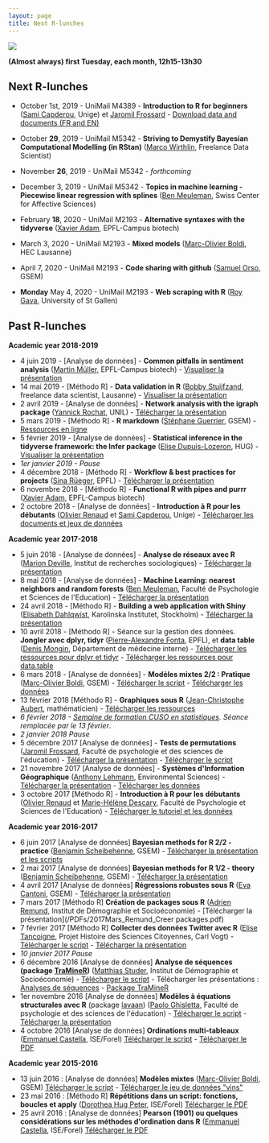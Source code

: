 ```yaml
---
layout: page
title: Next R-lunches
---
```

![](http://www.phdcomics.com/comics/archive/phd112107s.gif)

**(Almost always) first Tuesday, each month, 12h15-13h30**
  
## Next R-lunches

* October 1st, 2019 - UniMail M4389 - **Introduction to R for beginners** ([Sami Capderou](https://www.unige.ch/fapse/mad/equipe/sami-capderou/), Unige) et [Jaromil Frossard](https://www.unige.ch/fapse/mad/equipe/frossard/) - [Download data and documents (FR and EN)](https://github.com/use-r-carlvogt/use-r-carlvogt.github.io/blob/master/PDFs/2018Octobre_MaterialIntro_R_RStudio_Rlunch18.zip)

* October **29**, 2019 - UniMail M5342 - **Striving to Demystify Bayesian Computational Modelling (in RStan)** ([Marco Wirthlin](https://www.linkedin.com/in/mwirthlin/), Freelance Data Scientist)

* November **26**, 2019 - UniMail M5342 - *forthcoming* 

* December 3, 2019 - UniMail M5342 - **Topics in machine learning - Piecewise linear regression with splines** ([Ben Meuleman](https://www.unige.ch/cisa/members/meuleman-ben/), Swiss Center for Affective Sciences)

* February **18**, 2020 - UniMail M2193 - **Alternative syntaxes with the tidyverse** ([Xavier Adam](https://exts.epfl.ch/who-we-are/team), EPFL-Campus biotech)

* March 3, 2020 - UniMail M2193 - **Mixed models** ([Marc-Olivier Boldi](https://www.linkedin.com/in/marc-olivier-boldi-7a39564/?originalSubdomain=ch), HEC Lausanne)

* April 7, 2020 - UniMail M2193 - **Code sharing with github** ([Samuel Orso](https://www.unige.ch/gsem/fr/recherche/instituts/rcs/equipe/fellows/samuel-orso/), GSEM)

* **Monday** May 4, 2020 - UniMail M2193 - **Web scraping with R** ([Roy Gava](https://www.alexandria.unisg.ch/persons/7745), University of St Gallen)

## Past R-lunches

**Academic year 2018-2019**
* 4 juin 2019 - [Analyse de données] - **Common pitfalls in sentiment analysis** ([Martin Müller](https://people.epfl.ch/martin.muller), EPFL-Campus biotech) - [Visualiser la présentation](https://mar-muel.github.io/pitfalls_in_sentiment_analysis/index.html)
* 14 mai 2019 - [Méthodo R] - **Data validation in R** ([Bobby Stuijfzand](https://www.linkedin.com/in/bobby-stuijfzand-60863448/), freelance data scientist, Lausanne) - [Visualiser la présentation](https://bobbyglenns.github.io/190514-R-lunch-geneva/presentation_online.html)
* 2 avril 2019 - [Analyse de données] - **Network analysis with the igraph package** ([Yannick Rochat](https://applicationspub.unil.ch/interpub/noauth/php/Un/UnPers.php?PerNum=1063847&LanCode=37&menu=curri), UNIL) - [Télécharger la présentation](https://github.com/use-r-carlvogt/use-r-carlvogt.github.io/blob/master/PDFs/2019Avril_Rochat_igraph.pdf)
* 5 mars 2019 - [Méthodo R] - **R markdown** ([Stéphane Guerrier](https://stephaneguerrier.com/index.html), GSEM) - [Ressources en ligne](https://smac-group.github.io/ds/rmarkdown.html)
* 5 février 2019 - [Analyse de données] - **Statistical inference in the tidyverse framework: the Infer package** ([Elise Dupuis-Lozeron](https://www.hug-ge.ch/epidemiologie-clinique/elise-dupuis-lozeron-phd), HUG) - [Visualiser la présentation](https://github.com/use-r-carlvogt/use-r-carlvogt.github.io/blob/master/PDFs/2019Fevrier_EDupuisLozeron_R_lunch_Git/Infer_Pres.html)
* *1er janvier 2019 - Pause*
* 4 décembre 2018 - [Méthodo R] - **Workflow & best practices for projects** ([Sina Rüeger](https://sinarueeger.github.io/), EPFL) - [Télécharger la présentation](https://sinarueeger.github.io/20181204-r-lunchs-gva/#1)
* 6 novembre 2018 - [Méthodo R] - **Functional R with pipes and purrr** ([Xavier Adam](https://exts.epfl.ch/who-we-are/team), EPFL-Campus biotech)
* 2 octobre 2018 - [Analyse de données] - **Introduction à R pour les débutants** ([Olivier Renaud](https://www.unige.ch/fapse/mad/equipe/renaud/) et [Sami Capderou](https://www.unige.ch/fapse/mad/equipe/sami-capderou/), Unige) - [Télécharger les documents et jeux de données](https://github.com/use-r-carlvogt/use-r-carlvogt.github.io/blob/master/PDFs/2018Octobre_MaterialIntro_R_RStudio_Rlunch18.zip)

**Academic year 2017-2018**
* 5 juin 2018 - [Analyse de données] - **Analyse de réseaux avec R** ([Marion Deville](https://www.unige.ch/sciences-societe/socio/fr/mariondeville/),  Institut de recherches sociologiques) - [Télécharger la présentation](https://github.com/use-r-carlvogt/use-r-carlvogt.github.io/blob/master/PDFs/2018Juin_MDeville_intro_reseaux_spnet.pdf)
* 8 mai 2018 - [Analyse de données] - **Machine Learning: nearest neighbors and random forests** ([Ben Meuleman](https://www.researchgate.net/profile/Ben_Meuleman), Faculté de Psychologie et Sciences de l'Education) - [Télécharger la présentation](https://github.com/use-r-carlvogt/use-r-carlvogt.github.io/blob/master/PDFs/2018Mai_Meulemann_Intro_machine_learning.pdf)
* 24 avril 2018 - [Méthodo R] - **Building a web application with Shiny** ([Elisabeth Dahlqwist](https://wp.unil.ch/sgg/elisabeth-dahlqwist/), Karolinska Institutet, Stockholm) - [Télécharger la présentation](https://github.com/rladies/meetup-presentations_lausanne/tree/master/20180314_shiny)
* 10 avril 2018 - [Méthodo R] - Séance sur la gestion des données. **Jongler avec dplyr, tidyr** ([Pierre-Alexandre Fonta](http://ch.linkedin.com/in/pafonta), EPFL), et **data table** ([Denis Mongin](https://www.researchgate.net/profile/Denis_Mongin/info), Département de médecine interne) - [Télécharger les ressources pour dplyr et tidyr](https://github.com/pafonta/r-lunch-10-04-18) - [Télécharger les ressources pour data.table](https://github.com/use-r-carlvogt/use-r-carlvogt.github.io/blob/master/PDFs/2018Avril_Mongin_data_table.zip)
* 6 mars 2018 - [Analyse de données] - **Modèles mixtes 2/2 : Pratique** ([Marc-Olivier Boldi](https://www.unige.ch/gsem/rcs/members2/profs/marc/), GSEM) - [Télécharger le script](https://github.com/use-r-carlvogt/use-r-carlvogt.github.io/blob/master/PDFs/2018Mars_MOBoldi_HandsOn.html) - [Télécharger les données](https://github.com/use-r-carlvogt/use-r-carlvogt.github.io/blob/master/PDFs/2018Mars_MOBoldi_data.zip)
* 13 février 2018 [Méthodo R] - **Graphiques sous R** ([Jean-Christophe Aubert](https://www.linkedin.com/in/jean-christophe-aubert-7295453b/?ppe=1), mathématicien) - [Télécharger les ressources](https://github.com/use-r-carlvogt/use-r-carlvogt.github.io/blob/master/PDFs/2018Mars_JCAubert_ggplot.zip)
* *6 février 2018 - [Semaine de formation CUSO en statistiques](https://statistique.cuso.ch/index.php?id=2688&tx_displaycontroller[showUid]=3840). Séance remplacée par le 13 février*.
* *2 janvier 2018 Pause*
* 5 décembre 2017 [Analyse de données] - **Tests de permutations** ([Jaromil Frossard](https://www.unige.ch/fapse/mad/equipe/frossard/), Faculté de psychologie et des sciences de l'éducation) - [Télécharger la présentation](https://github.com/use-r-carlvogt/use-r-carlvogt.github.io/blob/master/PDFs/2017Decembre_Frossard_presentation_permuco.pdf) - [Télécharger le script](https://github.com/use-r-carlvogt/use-r-carlvogt.github.io/blob/master/PDFs/2017Decembre_Frossard_permuco.R)
* 21 novembre 2017 [Analyse de données] - **Systèmes d'Information Géographique** ([Anthony Lehmann](https://www.unige.ch/envirospace/people/lehmann/), Environmental Sciences) - [Télécharger la présentation](https://github.com/use-r-carlvogt/use-r-carlvogt.github.io/blob/master/PDFs/2017Novembre_Lehmann_Dejeuner-R-Geotatistics-with-R.pdf) - [Télécharger les données](https://github.com/use-r-carlvogt/use-r-carlvogt.github.io/blob/master/PDFs/2017Novembre_Lehmann_data.zip)
* 3 octobre 2017 [Méthodo R] - **Introduction à R pour les débutants** ([Olivier Renaud](https://www.unige.ch/fapse/mad/equipe/renaud/) et [Marie-Hélène Descary](https://www.unige.ch/fapse/mad/equipe/descary/), Faculté de Psychologie et Sciences de l'Education) - [Télécharger le tutoriel et les données](https://github.com/use-r-carlvogt/use-r-carlvogt.github.io/blob/master/PDFs/2017OctobreORenaudMHDescary_introductionR.zip)

**Academic year 2016-2017**
* 6 juin 2017 [Analyse de données] **Bayesian methods for R 2/2 - practice** ([Benjamin Scheibehenne](https://unige.ch/gsem/iom/members1/professors/scheibehenne-benjamin), GSEM) - [Télécharger la présentation et les scripts](https://github.com/use-r-carlvogt/use-r-carlvogt.github.io/blob/master/PDFs/2017Juin_Scheibehenne_Bayesian_methods_practice.zip)
* 2 mai 2017 [Analyse de données] **Bayesian methods for R 1/2 - theory** ([Benjamin Scheibehenne](https://unige.ch/gsem/iom/members1/professors/scheibehenne-benjamin), GSEM) - [Télécharger la présentation](/PDFs/2017Mai_Scheibehenne_Bayesian_methods.pdf)
* 4 avril 2017 [Analyse de données] **Régressions robustes sous R** ([Eva Cantoni](https://www.unige.ch/gsem/rcs/members2/profs/eva-cantoni/), GSEM) - [Télécharger la présentation](/PDFs/2017Avril_Cantoni_Rlunch.pdf)
* 7 mars 2017 [Méthodo R] **Création de packages sous R** ([Adrien Remund](https://www.unige.ch/sciences-societe/ideso/membres/remund/), Institut de Démographie et Socioéconomie) - [Télécharger la présentation](/PDFs/2017Mars_Remund_Creer packages.pdf)
* 7 février 2017 [Méthodo R] **Collecter des données Twitter avec R** ([Elise Tancoigne](http://citizensciences.net/elise-tancoigne/), Projet Histoire des Sciences Citoyennes, Carl Vogt) - [Télécharger le script](/PDFs/2017Fevrier_Tancoigne_Twitter.R) - [Télécharger la présentation](/PDFs/2017Fevrier_Tancoigne_Twitter.pdf)
* *10 janvier 2017 Pause*
* 6 décembre 2016 [Analyse de données] **Analyse de séquences (package [TraMineR](http://traminer.unige.ch/index.shtml))** ([Matthias Studer](https://www.unige.ch/sciences-societe/ideso/membres/matthias-studer), Institut de Démographie et Socioéconomie) - [Télécharger le script](/PDFs/2016Decembre_Studer_mvadexemple.R) - Télécharger les présentations : [Analyses de séquences](/PDFs/2016Decembre_Studer_Seq-Intro.pdf) - [Package TraMineR](/PDFs/2016Decembre_Studer_DejR-seqdef.pdf)
* 1er novembre 2016 [Analyse de données] **Modèles à équations structurales avec R** (package [lavaan](http://lavaan.ugent.be/index.html)) ([Paolo Ghisletta](http://www.unige.ch/fapse/mad/equipe/ghisletta/), Faculté de psychologie et des sciences de l'éducation) - [Télécharger le script](/PDFs/2016Novembre_Ghisletta_SEM_R_lavaan_script.pdf) - [Télécharger la présentation](/PDFs/2016Novembre_Ghisletta_SEM_R_lavaan.pdf)
* 4 octobre 2016 [Analyse de données] **Ordinations multi-tableaux** ([Emmanuel Castella](http://leba.unige.ch/team/ecastella/), ISE/Forel) [Télécharger le script](/PDFs/2016Octobre_ECastella_multiscript.R) - [Télécharger le PDF](/PDFs/2016Octobre_ECastella_MultiTabppt.pdf)

**Academic year 2015-2016**
* 13 juin 2016 : [Analyse de données] **Modèles mixtes** ([Marc-Olivier Boldi](https://www.unige.ch/gsem/rcs/members2/profs/marc/), GSEM) [Télécharger le script](/PDFs/2016Juin_MOBoldi_codeR.R) - [Télécharger le jeu de données "vins"](/PDFs/2016Juin_MOBoldi_Data1.csv)
* 23 mai 2016 : [Méthodo R] **Répétitions dans un script: fonctions, boucles et apply** ([Dorothea Hug Peter](http://leba.unige.ch/team/dhugpeter/), ISE/Forel) [Télécharger le PDF](/PDFs/2016Mai_DorHugPeter_handout_loops.pdf)
* 25 avril 2016 : [Analyse de données] **Pearson (1901) ou quelques considérations sur les méthodes d'ordination dans R** ([Emmanuel Castella](http://leba.unige.ch/team/ecastella/), ISE/Forel) [Télécharger le PDF](/PDFs/2016Avril_EmmCastella_RCLUB-ordination.pdf)
